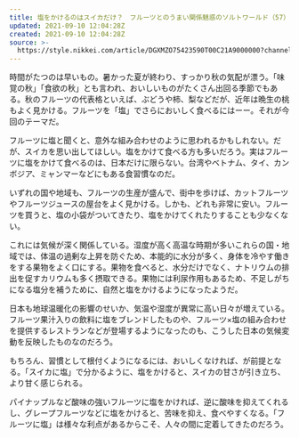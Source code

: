 ```yaml
---
title: 塩をかけるのはスイカだけ？　フルーツとのうまい関係魅惑のソルトワールド（57）
updated: 2021-09-10 12:04:28Z
created: 2021-09-10 12:04:28Z
source: >-
  https://style.nikkei.com/article/DGXMZO75423590T00C21A9000000?channel=DF080420167228&n_cid=LMNST020
---
```


時間がたつのは早いもの。暑かった夏が終わり、すっかり秋の気配が漂う。「味覚の秋」「食欲の秋」とも言われ、おいしいものがたくさん出回る季節でもある。秋のフルーツの代表格といえば、ぶどうや柿、梨などだが、近年は晩生の桃もよく見かける。フルーツを「塩」でさらにおいしく食べるにはーー。それが今回のテーマだ。

フルーツに塩と聞くと、意外な組み合わせのように思われるかもしれない。だが、スイカを思い出してほしい。塩をかけて食べる方も多いだろう。実はフルーツに塩をかけて食べるのは、日本だけに限らない。台湾やベトナム、タイ、カンボジア、ミャンマーなどにもある食習慣なのだ。

いずれの国や地域も、フルーツの生産が盛んで、街中を歩けば、カットフルーツやフルーツジュースの屋台をよく見かける。しかも、どれも非常に安い。フルーツを買うと、塩の小袋がついてきたり、塩をかけてくれたりすることも少なくない。

これには気候が深く関係している。湿度が高く高温な時期が多いこれらの国・地域では、体温の過剰な上昇を防ぐため、本能的に水分が多く、身体を冷やす働きをする果物をよく口にする。果物を食べると、水分だけでなく、ナトリウムの排出を促すカリウムも多く摂取できる。果物には利尿作用もあるため、不足しがちになる塩分を補うために、自然と塩をかけるようになったようだ。

日本も地球温暖化の影響のせいか、気温や湿度が異常に高い日々が増えている。フルーツ果汁入りの飲料に塩をブレンドしたものや、フルーツ×塩の組み合わせを提供するレストランなどが登場するようになったのも、こうした日本の気候変動を反映したものなのだろう。

もちろん、習慣として根付くようになるには、おいしくなければ、が前提となる。「スイカに塩」で分かるように、塩をかけると、スイカの甘さが引き立ち、より甘く感じられる。

パイナップルなど酸味の強いフルーツに塩をかければ、逆に酸味を抑えてくれるし、グレープフルーツなどに塩をかけると、苦味を抑え、食べやすくなる。「フルーツに塩」は様々な利点があるからこそ、人々の間に定着してきたのだろう。